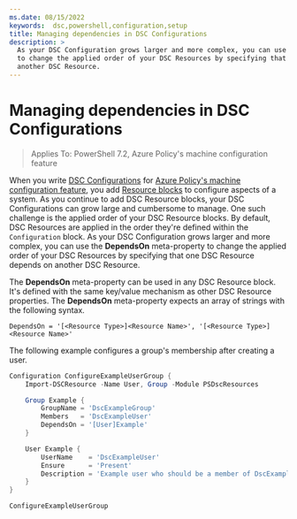 ```yaml
---
ms.date: 08/15/2022
keywords:  dsc,powershell,configuration,setup
title: Managing dependencies in DSC Configurations
description: >
  As your DSC Configuration grows larger and more complex, you can use the `DependsOn` meta-property
  to change the applied order of your DSC Resources by specifying that one DSC Resource depends on
  another DSC Resource.
---
```


# Managing dependencies in DSC Configurations

> Applies To: PowerShell 7.2, Azure Policy's machine configuration feature

When you write [DSC Configurations][1] for [Azure Policy's machine configuration feature][2], you
add [Resource blocks][3] to configure aspects of a system. As you continue to add DSC Resource
blocks, your DSC Configurations can grow large and cumbersome to manage. One such challenge is the
applied order of your DSC Resource blocks. By default, DSC Resources are applied in the order
they're defined within the `Configuration` block. As your DSC Configuration grows larger and more
complex, you can use the **DependsOn** meta-property to change the applied order of your DSC
Resources by specifying that one DSC Resource depends on another DSC Resource.

The **DependsOn** meta-property can be used in any DSC Resource block. It's defined with the same
key/value mechanism as other DSC Resource properties. The **DependsOn** meta-property expects an
array of strings with the following syntax.

```text
DependsOn = '[<Resource Type>]<Resource Name>', '[<Resource Type>]<Resource Name>'
```

The following example configures a group's membership after creating a user.

```powershell
Configuration ConfigureExampleUserGroup {
    Import-DSCResource -Name User, Group -Module PSDscResources

    Group Example {
        GroupName = 'DscExampleGroup'
        Members   = 'DscExampleUser'
        DependsOn = '[User]Example'
    }

    User Example {
        UserName    = 'DscExampleUser'
        Ensure      = 'Present'
        Description = 'Example user who should be a member of DscExampleGroup.'
    }
}

ConfigureExampleUserGroup
```

<!-- Reference Links -->

[1]: ../../concepts/configurations.md
[2]: /azure/governance/machine-configuration/overview
[3]: ../../concepts/resources.md
